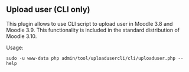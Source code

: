Upload user (CLI only)
----------------------

This plugin allows to use CLI script to upload user in Moodle 3.8 and Moodle 3.9. This functionality
is included in the standard distribution of Moodle 3.10.

Usage:
```
sudo -u www-data php admin/tool/uploadusercli/cli/uploaduser.php --help
```
